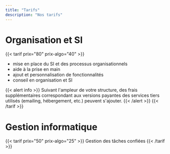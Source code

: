 ```yaml
---
title: "Tarifs"
description: "Nos tarifs"
---
```


# Organisation et SI
{{< tarif prix="80" prix-algo="40" >}}
- mise en place du SI et des processus organisationnels
- aide à la prise en main
- ajout et personnalisation de fonctionnalités
- conseil en organisation et SI

{{< alert info >}}
Suivant l'ampleur de votre structure, des frais supplémentaires correspondant aux versions payantes des services tiers utilisés (emailing, hébergement, etc.) peuvent s'ajouter.
{{< /alert >}}
{{< /tarif >}}

# Gestion informatique
{{< tarif prix="50" prix-algo="25" >}}
Gestion des tâches confiées
{{< /tarif >}}
